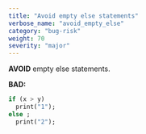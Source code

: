 ```yaml
---
title: "Avoid empty else statements"
verbose_name: "avoid_empty_else"
category: "bug-risk"
weight: 70
severity: "major"
---
```

**AVOID** empty else statements.

**BAD:**
```dart
if (x > y)
  print("1");
else ;
  print("2");
```


